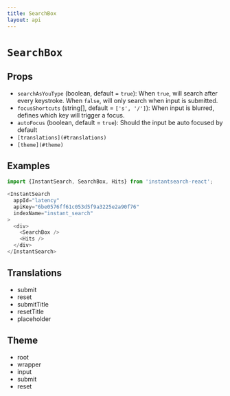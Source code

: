 ```yaml
---
title: SearchBox
layout: api
---
```


# `SearchBox`

## Props

- `searchAsYouType` (boolean, default = `true`): When `true`, will search after every keystroke.
When `false`, will only search when input is submitted.
- `focusShortcuts` (string[], default = `['s', '/']`): When input is blurred, defines which key will trigger a focus.
- `autoFocus` (boolean, default = `true`): Should the input be auto focused by default
- `[translations](#translations)`
- `[theme](#theme)`

## Examples

```js
import {InstantSearch, SearchBox, Hits} from 'instantsearch-react';

<InstantSearch
  appId="latency"
  apiKey="6be0576ff61c053d5f9a3225e2a90f76"
  indexName="instant_search"
>
  <div>
    <SearchBox />
    <Hits />
  </div>
</InstantSearch>
```

## Translations

- submit
- reset
- submitTitle
- resetTitle
- placeholder

## Theme

- root
- wrapper
- input
- submit
- reset
